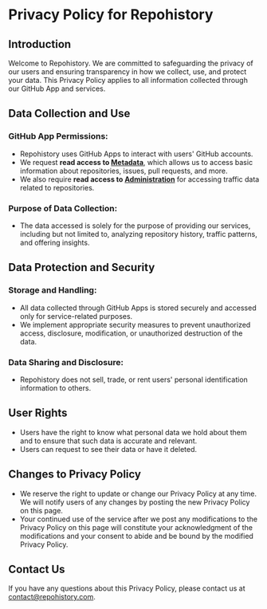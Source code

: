 # Privacy Policy for Repohistory

## Introduction
Welcome to Repohistory. We are committed to safeguarding the privacy of our users and ensuring transparency in how we collect, use, and protect your data. This Privacy Policy applies to all information collected through our GitHub App and services.

## Data Collection and Use
### GitHub App Permissions: 
- Repohistory uses GitHub Apps to interact with users' GitHub accounts. 
- We request **read access to [Metadata](https://docs.github.com/en/rest/overview/permissions-required-for-github-apps?apiVersion=2022-11-28#repository-permissions-for-metadata)**, which allows us to access basic information about repositories, issues, pull requests, and more.
- We also require **read access to [Administration](https://docs.github.com/en/rest/overview/permissions-required-for-github-apps?apiVersion=2022-11-28#repository-permissions-for-administration)** for accessing traffic data related to repositories.

### Purpose of Data Collection:
- The data accessed is solely for the purpose of providing our services, including but not limited to, analyzing repository history, traffic patterns, and offering insights.

## Data Protection and Security
### Storage and Handling:
- All data collected through GitHub Apps is stored securely and accessed only for service-related purposes.
- We implement appropriate security measures to prevent unauthorized access, disclosure, modification, or unauthorized destruction of the data.

### Data Sharing and Disclosure:
- Repohistory does not sell, trade, or rent users' personal identification information to others.

## User Rights
- Users have the right to know what personal data we hold about them and to ensure that such data is accurate and relevant.
- Users can request to see their data or have it deleted.

## Changes to Privacy Policy
- We reserve the right to update or change our Privacy Policy at any time. We will notify users of any changes by posting the new Privacy Policy on this page.
- Your continued use of the service after we post any modifications to the Privacy Policy on this page will constitute your acknowledgment of the modifications and your consent to abide and be bound by the modified Privacy Policy.

## Contact Us
If you have any questions about this Privacy Policy, please contact us at contact@repohistory.com.
